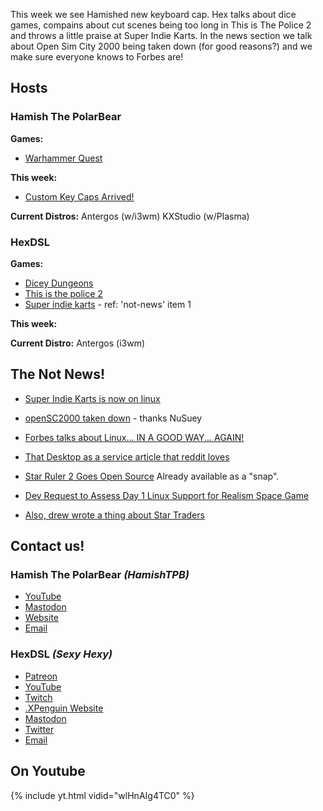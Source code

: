 This week we see Hamished new keyboard cap. Hex talks about dice games, compains about cut scenes being too long in This is The Police 2 and throws a little praise at Super Indie Karts. In the news section we talk about Open Sim City 2000 being taken down (for good reasons?) and we make sure everyone knows to Forbes are! 
<!--more--> 

## Hosts

### Hamish The PolarBear

**Games:**

* [Warhammer Quest](https://store.steampowered.com/app/326670/Warhammer_Quest/)

**This week:**

* [Custom Key Caps Arrived!](https://media.discordapp.net/attachments/310186331013906442/475330609557012502/IMG_4731.JPG?width=704&height=470)

**Current Distros:**
Antergos (w/i3wm)
KXStudio (w/Plasma)

### HexDSL 

**Games:** 

* [Dicey Dungeons](https://terrycavanagh.itch.io/dicey-dungeons)
* [This is the police 2](https://store.steampowered.com/app/785740/This_Is_the_Police_2/)
* [Super indie karts](https://store.steampowered.com/app/323670/Super_Indie_Karts/) - ref: 'not-news' item 1

**This week:** 


**Current Distro:** Antergos (i3wm)

## The Not News! 

* [Super Indie Karts is now on linux](https://store.steampowered.com/app/323670/Super_Indie_Karts/)
* [openSC2000 taken down](https://torrentfreak.com/ea-takes-down-open-source-simcity-2000-remake-180730/) - thanks NuSuey
* [Forbes talks about Linux... IN A GOOD WAY... AGAIN!](https://www.forbes.com/sites/jasonevangelho/2018/07/23/5-reasons-you-should-switch-from-windows-to-linux-right-now/#b30a8d5777bf)
* [That Desktop as a service article that reddit loves](https://www.computerworld.com/article/3293429/microsoft-windows/with-daas-windows-coming-say-goodbye-to-your-pc-as-you-know-it.html)
* [Star Ruler 2 Goes Open Source](https://www.omgubuntu.co.uk/2018/08/star-ruler-2-goes-open-source) Already available as a "snap".
* [Dev Request to Assess Day 1 Linux Support for Realism Space Game](https://www.reddit.com/r/linux_gaming/comments/947dub/%CE%B4v_rings_of_saturn_linux_support_from_day_one/)

* [Also, drew wrote a thing about Star Traders](http://ludiclinux.com/Star-Traders-Frontiers/)

## Contact us!

### Hamish The PolarBear *(HamishTPB)*

* [YouTube](https://www.youtube.com/channel/UCp1mWfjYbMcmNowBmvTUCag)
* [Mastodon](https://linuxrocks.online/@hamishtpb)
* [Website](https://thepolarbear.co.uk)
* [Email](mailto:hamish@thepolarbear.co.uk)

### HexDSL *(Sexy Hexy)*

* [Patreon](https://www.patreon.com/hexdsl)
* [YouTube](http://youtube.com/user/hexdsl)
* [Twitch](http://twitch.tv/hexdsl)
* [.XPenguin Website](http://xpenguin.club)
* [Mastodon](https://mastodon.rocks/@HexDSL)
* [Twitter](https://twitter.com/HexDSL)
* [Email](mailto:hexdsl@protonmail.com)

## On Youtube
{% include yt.html vidid="wlHnAIg4TC0" %} 
